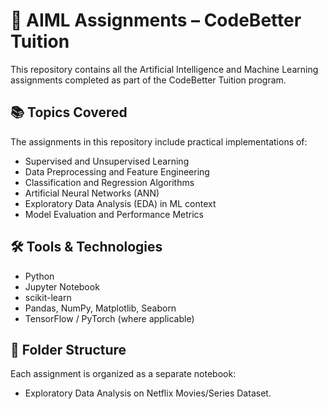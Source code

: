 # 🤖 AIML Assignments – CodeBetter Tuition

This repository contains all the Artificial Intelligence and Machine Learning assignments completed as part of the CodeBetter Tuition program.

## 📚 Topics Covered

The assignments in this repository include practical implementations of:

- Supervised and Unsupervised Learning
- Data Preprocessing and Feature Engineering
- Classification and Regression Algorithms
- Artificial Neural Networks (ANN)
- Exploratory Data Analysis (EDA) in ML context
- Model Evaluation and Performance Metrics

## 🛠️ Tools & Technologies

- Python
- Jupyter Notebook
- scikit-learn
- Pandas, NumPy, Matplotlib, Seaborn
- TensorFlow / PyTorch (where applicable)

## 📁 Folder Structure

Each assignment is organized as a separate notebook:
- Exploratory Data Analysis on Netflix Movies/Series Dataset.